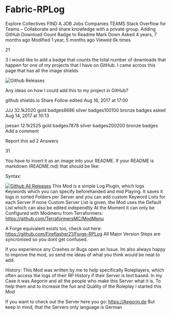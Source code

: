 # Fabric-RPLog
Explore Collectives
FIND A JOB
Jobs
Companies
TEAMS
Stack Overflow for Teams – Collaborate and share knowledge with a private group. 
Adding GitHub Download Count Badge to Readme Mark Down
Asked 4 years, 7 months ago
Modified 1 year, 5 months ago
Viewed 6k times

21


3
I would like to add a badge that counts the total number of downloads that happen for one of my projects that I have on GitHub. I came across this page that has all the image shields


![Github Releases](https://img.shields.io/github/downloads/atom/atom/latest/total.svg?style=plastic)

Any ideas on how I could add this to my project in GitHub?

github
shields.io
Share
Follow
edited Aug 16, 2017 at 17:00

JJJ
32.1k2020 gold badges8686 silver badges100100 bronze badges
asked Aug 14, 2017 at 10:13

joesan
12.1k2525 gold badges7878 silver badges200200 bronze badges
Add a comment

Report this ad
2 Answers

31

You have to insert it as an image into your README. If your README is markdown (README.md) that should be like:

Syntax:

[![Github All Releases](https://img.shields.io/github/downloads/fireflasher21/fabric-rplog/total.svg)]()
This Mod is a simple Log Plugin, which logs Keywords which you can specify beforehanded and mid Playing. 
It saves it logs in sorted Folders per Server and you can add custom Keyword Lists for each Server
If none Custom Server List is given, the Mod uses the Default List which can also be edited independtly
At the Moment it can only be Configured with Modmenu from Terraformers: https://github.com/TerraformersMC/ModMenu

A Forge equivalent exists too, check out here: https://github.com/Fireflasher21/Forge-RPLog
All Major Version Steps are syncronised so you dont get confused.

If you experience any Crashes or Bugs open an Issue. Im also always happy to improve the mod, so send me ideas of what you think would be neat to add.

History:
This Mod was written by me to help specifically Roleplayers, which often access the logs of their RP History if their Server is text based. 
In my Case it was Aegorin and all the people who make this Server what it is. To help them and to increase the fun and Quality of the Roleplay i started this Mod 

If you want to check out the Server here you go: https://Aegorin.de
But keep in mind, that the Servers only language is German
